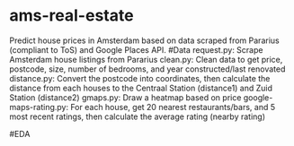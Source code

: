 # ams-real-estate
Predict house prices in Amsterdam based on data scraped from Pararius (compliant to ToS) and Google Places API.
#Data
request.py: Scrape Amsterdam house listings from Pararius
clean.py: Clean data to get price, postcode, size, number of bedrooms, and year constructed/last renovated
distance.py: Convert the postcode into coordinates, then calculate the distance from each houses to the Centraal Station (distance1) and Zuid Station (distance2)
gmaps.py: Draw a heatmap based on price
google-maps-rating.py: For each house, get 20 nearest restaurants/bars, and 5 most recent ratings, then calculate the average rating (nearby rating)

#EDA
